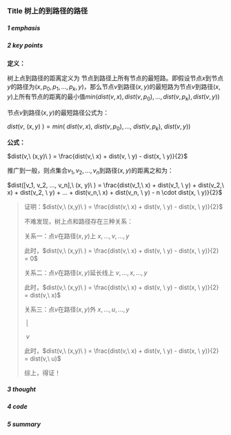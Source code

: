 ### Title 树上的到路径的路径

##### 1 emphasis



##### 2 key points

**定义：**

 树上点到路径的距离定义为 节点到路径上所有节点的最短路。即假设节点$x$到节点$y$的路径为$(x,p_0,p_1,...,p_k,y)$，那么节点$v$到路径$(x,y)$的最短路为节点$v$到路径$(x,y)$上所有节点的距离的最小值$min(dist(v,x), dist(v,p_0),...,dist(v,p_k),dist(v,y))$



节点$v$到路径$(x,y)$的最短路径公式为：

$dist(v,\ (x,y)\ ) = min(\ dist(v,x), \ dist(v,p_0),...,\ dist(v,p_k),\ dist(v,y))$





**公式：**

$dist(v,\ (x,y)\ ) = \frac{dist(v,\ x) + dist(v, \ y) - dist(x, \ y)}{2}$

推广到一般，则点集合$v_1, v_2, ..., v_n$到路径$(x,y)$的距离之和为：

$dist([v_1, v_2, ..., v_n],\ (x, y)\ ) = \frac{dist(v_1,\ x) + dist(v_1, \ y) + dist(v_2,\ x) + dist(v_2, \ y) + ... + dist(v_n,\ x) + dist(v_n, \ y) - n \cdot dist(x, \ y)}{2}$

> 证明：$dist(v,\ (x,y)\ ) = \frac{dist(v,\ x) + dist(v, \ y) - dist(x, \ y)}{2}$
>
> 不难发现，树上点和路径存在三种关系：
>
> 关系一：点$v$在路径$(x,y)$上                       $x, ..., v, ..., y$ 
>
> 此时，$dist(v,\ (x,y)\ ) = \frac{dist(v,\ x) + dist(v, \ y) - dist(x, \ y)}{2} = 0$
>
> 
>
> 关系二：点$v$在路径$(x,y)$延长线上           $v, ..., x, ..., y$ 
>
> 此时，$dist(v,\ (x,y)\ ) = \frac{dist(v,\ x) + dist(v, \ y) - dist(x, \ y)}{2} = dist(v,\ x)$
>
> 
>
> 关系三：点$v$在路径$(x,y)$外                      $x, ..., u, ..., y$ 
>
> ​                                                                                 |
>
> ​                                                                                 $v$
>
> 此时，$dist(v,\ (x,y)\ ) = \frac{dist(v,\ x) + dist(v, \ y) - dist(x, \ y)}{2} = dist(v,\ u)$
>
> 综上，得证！



##### 3 thought



##### 4 code



##### 5 summary

